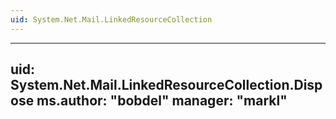 ```yaml
---
uid: System.Net.Mail.LinkedResourceCollection
---
```


---
uid: System.Net.Mail.LinkedResourceCollection.Dispose
ms.author: "bobdel"
manager: "markl"
---
